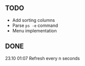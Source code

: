 ## TODO
- Add sorting columns
- Parse `ps -e` command
- Menu implementation

## DONE
23.10 01:07 Refresh every n seconds